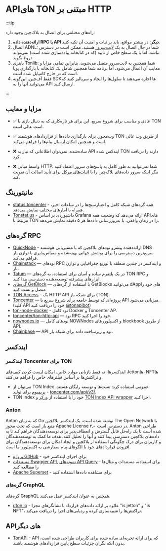 # APIهای TON مبتنی بر HTTP

:::tip

راه‌های مختلفی برای اتصال به بلاک‌چین وجود دارد:

1. **ارائه‌دهنده داده RPC یا API دیگر**: در بیشتر مواقع، باید بر ثبات و امنیت آن تکیه کنید.
2. اتصال ADNL: شما در حال اتصال به یک [لایت‌سرور](/v3/guidelines/nodes/running-nodes/liteserver-node) هستید. ممکن است در دسترس نباشد، اما با یک سطح خاص از تایید (که در کتابخانه پیاده‌سازی شده است) نمی‌تواند دروغ بگوید.
3. باینری Tonlib: شما همچنین به لایت‌سرور متصل می‌شوید، بنابراین تمامی مزایا و معایب آن اعمال می‌شود، اما برنامه شما همچنین شامل یک کتابخانه با بارگذاری پویا است که در خارج کامپایل شده است.
4. فقط آف‌چین. این‌گونه SDKها اجازه می‌دهند تا سلول‌ها را ایجاد و سریالیز کنید که می‌توانید آنها را به API ارسال کنید.

:::

## مزایا و معایب

- ✅ عادی و مناسب برای شروع سریع، این برای هر تازه‌کاری که به دنبال بازی با TON است عالی است.

- ✅ وب‌محور. برای بارگذاری داده‌ها از قراردادهای هوشمند TON از طریق وب عالی است و همچنین امکان ارسال پیام‌ها را فراهم می‌کند.

- ❌ ساده‌شده. نمی‌توان اطلاعاتی که نیاز به API ایندکس شده TON دارند را دریافت کرد.

- ❌ واسط میانی HTTP. شما نمی‌توانید به طور کامل به پاسخ‌های سرور اعتماد کنید مگر اینکه سرور داده‌های بلاک‌چین را با [اثبات‌های مرکل](/v3/documentation/data-formats/tlb/proofs) برای تأیید اصالت آن تقویت کند.

## مانیتورینگ

- [status.toncenter](https://status.toncenter.com/) - همه گره‌های شبکه کامل و اعتبارسنج‌ها را در ساعات اخیر، همراه با آمارهای مختلف نمایش می‌دهد.
- [Tonstat.us](https://tonstat.us/) - داشبوردی بر اساس Grafana ارائه می‌دهد که وضعیت همه APIهای مرتبط با TON را در زمان واقعی، با به‌روزرسانی داده‌ها هر ۵ دقیقه نمایش می‌دهد.

## گره‌های RPC

- [QuickNode](https://www.quicknode.com/chains/ton?utm_source=ton-docs) - ارائه‌دهنده پیشرو نودهای بلاکچین که با مسیریابی هوشمند DNS سریع‌ترین دسترسی را برای پوشش جهانی بهینه‌شده و مقیاس‌پذیری با توازن بار فراهم می‌کند.
- [Chainstack](https://chainstack.com/build-better-with-ton/) — نودهای RPC و ایندکسر در چندین منطقه با توزیع جغرافیایی و توازن بار.
- [Tatum](https://docs.tatum.io/reference/rpc-ton) — در یک پلتفرم ساده و آسان برای استفاده، به گره‌های TON RPC و ابزارهای پیشرفته توسعه‌دهنده دسترسی پیدا کنید.
- [گره‌های GetBlock](https://getblock.io/nodes/ton/) — با استفاده از گره‌های GetBlocks می‌توانید dAppهای خود را متصل و تست کنید
- [TON Access](https://www.orbs.com/ton-access/) - یک HTTP API برای شبکه باز (TON).
- [Toncenter](https://toncenter.com/api/v2/) — پروژه‌ای که توسط جامعه برای شروع سریع با API میزبانی می‌شود. (کلید API خود را دریافت کنید [@tonapibot](https://t.me/tonapibot))
- [ton-node-docker](https://github.com/fmira21/ton-node-docker) - نود کامل Docker و Toncenter AP.
- [toncenter/ton-http-api](https://github.com/toncenter/ton-http-api) — نود RPC خود را اجرا کنید.
- [nownodes.io](https://nownodes.io/nodes) — نودهای کامل NOWNodes و اکسپلوررهای blockbook از طریق API.
- [Chainbase](https://chainbase.com/chainNetwork/TON) — API نود و زیرساخت داده برای شبکه باز.

## ایندکسر

### ایندکسر Toncenter برای TON

ایندکسرها، نه فقط بازیابی موارد خاص، امکان لیست کردن کیف‌های Jettonها، NFTها و تراکنش‌ها بر اساس فیلترهای خاص را فراهم می‌کنند.

- می‌توان از TON Index عمومی استفاده کرد: تست‌ها و توسعه رایگان هستند، [پریمیوم](https://t.me/tonapibot) برای تولید - [toncenter.com/api/v3/](https://toncenter.com/api/v3/).
- TON Index خود را با استفاده از [ورکر](https://github.com/toncenter/ton-index-worker/tree/36134e7376986c5517ee65e6a1ddd54b1c76cdba) و [TON Index API wrapper](https://github.com/toncenter/ton-indexer) اجرا کنید.

### Anton

Anton که به زبان Go نوشته شده است، یک ایندکسر بلاکچین The Open Network با منبع باز است که تحت مجوز Apache License ۲٫۰ در دسترس است. Anton طراحی شده است تا یک راه‌حل قابل گسترش و انعطاف‌پذیر برای توسعه‌دهندگان فراهم کند تا به داده‌های بلاکچین دسترسی پیدا کنند و آنها را تحلیل کنند. هدف ما کمک به توسعه‌دهندگان و کاربران برای درک چگونگی استفاده از بلاکچین و ایجاد امکان برای توسعه‌دهندگان برای افزودن قراردادهای خود با الگوهای پیام سفارشی به اکسپلورر ما است.

- [پروژه GitHub](https://github.com/tonindexer/anton) - برای اجرای ایندکسر خود
- [مستندات Swagger API](https://github.com/tonindexer/anton), [نمونه‌های API Query](https://github.com/tonindexer/anton/blob/main/docs/API.md) - برای استفاده، مستندات و مثال‌ها را مطالعه کنید
- [Apache Superset](https://github.com/tonindexer/anton) - برای مشاهده داده‌ها استفاده کنید

### گره‌های GraphQL

گره‌های GraphQL همچنین به عنوان ایندکسر عمل می‌کنند.

- [dton.io](https://dton.io/graphql) - علاوه بر ارائه داده‌های قرارداد با نشانگر‌های مجزا "is jetton" و "is NFT"، تراکنش‌ها را شبیه‌سازی کرده و ردیابی‌های اجرا را دریافت می‌کند.

## APIهای دیگر

- [TonAPI](https://docs.tonconsole.com/tonapi) - API که برای ارائه تجربه‌ای ساده شده برای کاربران طراحی شده است، بدون آنکه نگران جزئیات سطح پایین قراردادهای هوشمند باشند.
